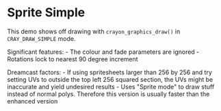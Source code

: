 # Sprite Simple

This demo shows off drawing with `crayon_graphics_draw()` in `CRAY_DRAW_SIMPLE` mode.

Significant features:
	- The colour and fade parameters are ignored
	- Rotations lock to nearest 90 degree increment

Dreamcast factors:
	- If using spritesheets larger than 256 by 256 and try setting UVs to outside the top left 256 squared section, the UVs might be inaccurate and yield undesired results
	- Uses "Sprite mode" to draw stuff instead of normal polys. Therefore this version is usually faster than the enhanced version
